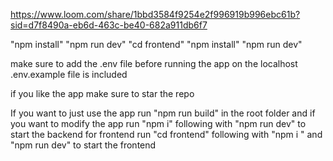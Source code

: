https://www.loom.com/share/1bbd3584f9254e2f996919b996ebc61b?sid=d7f8490a-eb6d-463c-be40-682a911db6f7


"npm install"
"npm run dev"
"cd frontend"
"npm install"
"npm run dev"

make sure to add the .env file before running the app on the localhost .env.example file is included 

if you like the app make sure to star the repo 


If you want to just use the app run "npm run build" in the root folder and if you want to modify the app
run "npm i" following with "npm run dev" to start the backend 
for frontend 
run "cd frontend" following with "npm i " and "npm run dev" to start the frontend 
